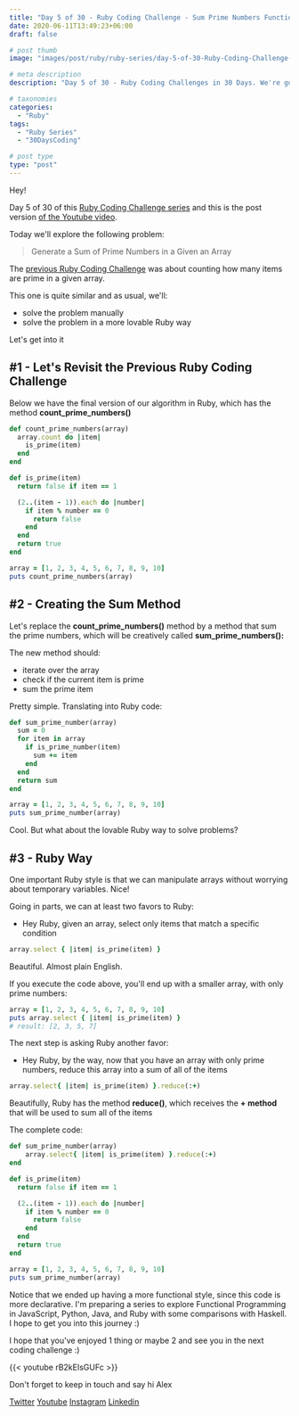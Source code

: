 ```yaml
---
title: "Day 5 of 30 - Ruby Coding Challenge - Sum Prime Numbers Functionally"
date: 2020-06-11T13:49:23+06:00
draft: false

# post thumb
image: "images/post/ruby/ruby-series/day-5-of-30-Ruby-Coding-Challenge-prime-algorithm-functional-programming.png"

# meta description
description: "Day 5 of 30 - Ruby Coding Challenges in 30 Days. We're going to solve the problem of getting the sum of prime numbers a given array using functional programming with Ruby"

# taxonomies
categories: 
  - "Ruby"
tags:
  - "Ruby Series"
  - "30DaysCoding"

# post type
type: "post"
---
```


Hey!

Day 5 of 30 of this [Ruby Coding Challenge series](https://www.youtube.com/watch?v=pfaecP3Wbjw&list=PLEoubTKvE34g5uL5_pg5FOoo3Ae6vlSwu) and this is the post version [of the Youtube video](https://www.youtube.com/watch?v=rB2kEIsGUFc).

Today we'll explore the following problem:

> Generate a Sum of Prime Numbers in a Given an Array

The [previous Ruby Coding Challenge](https://www.youtube.com/watch?v=cO9dNVzjz8c) was about counting how many items are prime in a given array. 

This one is quite similar and as usual, we'll:

- solve the problem manually
- solve the problem in a more lovable Ruby way

Let's get into it

## #1 - Let's Revisit the Previous Ruby Coding Challenge

Below we have the final version of our algorithm in Ruby, which has the method **count_prime_numbers()**

```ruby
def count_prime_numbers(array)
  array.count do |item|
    is_prime(item)
  end
end

def is_prime(item)
  return false if item == 1

  (2..(item - 1)).each do |number|
    if item % number == 0
      return false
    end
  end
  return true
end

array = [1, 2, 3, 4, 5, 6, 7, 8, 9, 10]
puts count_prime_numbers(array)
```

## #2 - Creating the Sum Method

Let's replace the **count_prime_numbers()** method by a method that sum the prime numbers, which will be creatively called **sum_prime_numbers():**

The new method should:

- iterate over the array
- check if the current item is prime
- sum the prime item

Pretty simple. Translating into Ruby code:

```ruby
def sum_prime_number(array)
  sum = 0
  for item in array
    if is_prime_number(item)
      sum += item
    end
  end
  return sum
end

array = [1, 2, 3, 4, 5, 6, 7, 8, 9, 10]
puts sum_prime_number(array)
```

Cool. But what about the lovable Ruby way to solve problems? 

## #3 - Ruby Way

One important Ruby style is that we can manipulate arrays without worrying about temporary variables. Nice!

Going in parts, we can at least two favors to Ruby:

- Hey Ruby, given an array, select only items that match a specific condition

```ruby
array.select { |item| is_prime(item) }
```

Beautiful. Almost plain English.

If you execute the code above, you'll end up with a smaller array, with only prime numbers:

```ruby
array = [1, 2, 3, 4, 5, 6, 7, 8, 9, 10]
puts array.select { |item| is_prime(item) }
# result: [2, 3, 5, 7]
```

The next step is asking Ruby another favor:

- Hey Ruby, by the way, now that you have an array with only prime numbers, reduce this array into a sum of all of the items

```ruby
array.select{ |item| is_prime(item) }.reduce(:+)
```

Beautifully, Ruby has the method **reduce()**, which receives the **+ method** that will be used to sum all of the items

The complete code:

```ruby
def sum_prime_number(array)
	array.select{ |item| is_prime(item) }.reduce(:+)
end

def is_prime(item)
  return false if item == 1

  (2..(item - 1)).each do |number|
    if item % number == 0
      return false
    end
  end
  return true
end

array = [1, 2, 3, 4, 5, 6, 7, 8, 9, 10]
puts sum_prime_number(array)
```

Notice that we ended up having a more functional style, since this code is more declarative. I'm preparing a series to explore Functional Programming in JavaScript, Python, Java, and Ruby with some comparisons with Haskell. I hope to get you into this journey :)

I hope that you've enjoyed 1 thing or maybe 2 and see you in the next coding challenge :)

{{< youtube rB2kEIsGUFc >}}

Don't forget to keep in touch and say hi Alex

[Twitter](https://twitter.com/_alex_gama/)
[Youtube](https://www.youtube.com/channel/UCn09BXJXOCPLARsqNvxEFuw?view_as=subscriber/)
[Instagram](https://www.instagram.com/_alex_gama)
[Linkedin](https://www.linkedin.com/in/alexandregama/)